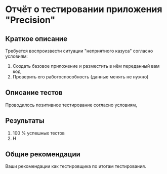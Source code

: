 # Отчёт о тестировании приложения "Precision"

## Краткое описание

Требуется воспроизвести ситуации "неприятного казуса" согласно условиям:
1. Создать базовое приложение и разместить в нём переданный вам код
2.  Проверить его работоспособность (данные менять не нужно)

## Описание тестов

Проводилось позитивное тестирование согласно условиям,

## Результаты

1. 100 % успешных тестов
2. Н

## Общие рекомендации

Ваши рекомендации как тестировщика по итогам тестирования.